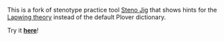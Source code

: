 This is a fork of stenotype practice tool [Steno Jig](https://github.com/JoshuaGrams/steno-jig/) that shows hints for the [Lapwing theory](https://lapwing.aerick.ca/) instead of the default Plover dictionary.

Try it [**here**](https://foldr.moe/steno-jig/)!
